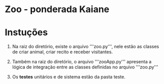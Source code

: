 # Zoo - ponderada Kaiane

# Instuções

1. Na raiz do diretório, existe o arquivo '''zoo.py''', nele estão as classes de criar animal, criar recito e receber visitantes.

2. Também na raiz do diretório, o arquivo  '''zooApp.py''' apresenta a lógica de integração entre as classes definidas no arquivo '''zoo.py'''

3. Os **testes** unitários e de sistema estão da pasta teste.


